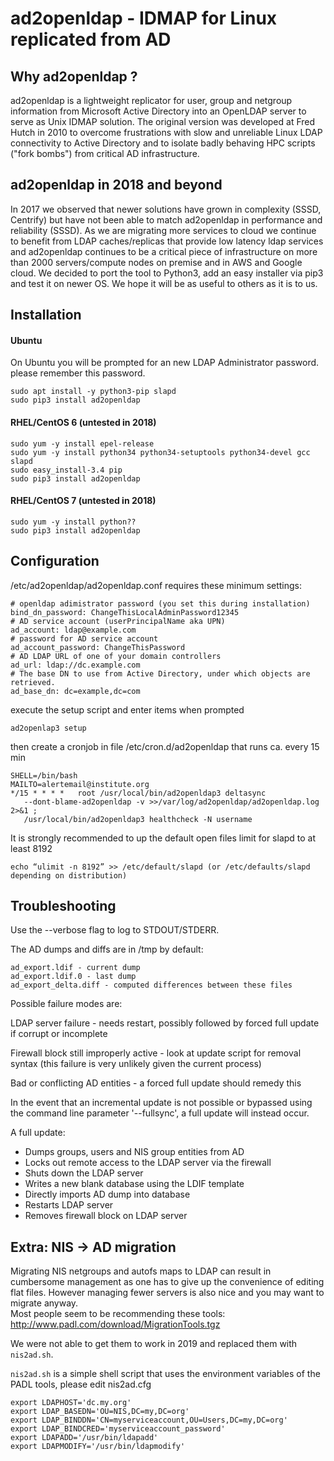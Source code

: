 # ad2openldap - IDMAP for Linux replicated from AD  

## Why ad2openldap ?

ad2openldap is a lightweight replicator for user, group and netgroup information
from Microsoft Active Directory into an OpenLDAP server to serve as Unix IDMAP
solution. The original version was developed at Fred Hutch in 2010 to overcome
frustrations with slow and unreliable Linux LDAP connectivity to Active Directory
and to isolate badly behaving HPC scripts ("fork bombs") from critical AD
infrastructure.

## ad2openldap in 2018 and beyond

In 2017 we observed that newer solutions have grown in complexity (SSSD, Centrify)
but have not been able to match ad2openldap in performance and reliability (SSSD).
As we are migrating more services to cloud we continue to benefit from LDAP
caches/replicas that provide low latency ldap services and ad2openldap continues
to be a critical piece of infrastructure on more than 2000 servers/compute nodes
on premise and in AWS and Google cloud.
We decided to port the tool to Python3, add an easy installer via pip3 and test
it on newer OS. We hope it will be as useful to others as it is to us.

## Installation

#### Ubuntu

On Ubuntu you will be prompted for an new LDAP Administrator password. please
remember this password.

    sudo apt install -y python3-pip slapd
    sudo pip3 install ad2openldap

#### RHEL/CentOS 6 (untested in 2018)

    sudo yum -y install epel-release
    sudo yum -y install python34 python34-setuptools python34-devel gcc slapd
    sudo easy_install-3.4 pip
    sudo pip3 install ad2openldap

#### RHEL/CentOS 7 (untested in 2018)

    sudo yum -y install python??
    sudo pip3 install ad2openldap

## Configuration

/etc/ad2openldap/ad2openldap.conf requires these minimum settings:

    # openldap adimistrator password (you set this during installation)
    bind_dn_password: ChangeThisLocalAdminPassword12345
    # AD service account (userPrincipalName aka UPN)
    ad_account: ldap@example.com
    # password for AD service account
    ad_account_password: ChangeThisPassword
    # AD LDAP URL of one of your domain controllers
    ad_url: ldap://dc.example.com
    # The base DN to use from Active Directory, under which objects are  retrieved.
    ad_base_dn: dc=example,dc=com

execute the setup script and enter items when prompted

    ad2openlap3 setup

then create a cronjob in file /etc/cron.d/ad2openldap that runs ca. every 15 min

    SHELL=/bin/bash
    MAILTO=alertemail@institute.org
    */15 * * * *   root /usr/local/bin/ad2openldap3 deltasync
       --dont-blame-ad2openldap -v >>/var/log/ad2openldap/ad2openldap.log 2>&1 ;
       /usr/local/bin/ad2openldap3 healthcheck -N username

It is strongly recommended to up the default open files limit for slapd to at least 8192

    echo “ulimit -n 8192” >> /etc/default/slapd (or /etc/defaults/slapd depending on distribution)

## Troubleshooting

Use the --verbose flag to log to STDOUT/STDERR.

The AD dumps and diffs are in /tmp by default:

    ad_export.ldif - current dump
    ad_export.ldif.0 - last dump
    ad_export_delta.diff - computed differences between these files

Possible failure modes are:

LDAP server failure - needs restart, possibly followed by forced full update
if corrupt or incomplete

Firewall block still improperly active - look at update script for removal
syntax (this failure is very unlikely given the current process)

Bad or conflicting AD entities - a forced full update should remedy this

In the event that an incremental update is not possible or bypassed using the
command line parameter '--fullsync', a full update will instead occur.

A full update:

* Dumps groups, users and NIS group entities from AD
* Locks out remote access to the LDAP server via the firewall
* Shuts down the LDAP server
* Writes a new blank database using the LDIF template
* Directly imports AD dump into database
* Restarts LDAP server
* Removes firewall block on LDAP server

## Extra: NIS -> AD migration

Migrating NIS netgroups and autofs maps to LDAP can result in cumbersome
management as one has to give up the convenience of editing flat files.
However managing fewer servers is also nice and you may want to migrate
anyway.  
Most people seem to be recommending these tools: 
http://www.padl.com/download/MigrationTools.tgz

We were not able to get them to work in 2019 and replaced them with `nis2ad.sh`.

`nis2ad.sh` is a simple shell script that uses the environment variables of
the PADL tools, please edit nis2ad.cfg

```
export LDAPHOST='dc.my.org'
export LDAP_BASEDN='OU=NIS,DC=my,DC=org'
export LDAP_BINDDN='CN=myserviceaccount,OU=Users,DC=my,DC=org'
export LDAP_BINDCRED='myserviceaccount_password'
export LDAPADD='/usr/bin/ldapadd'
export LDAPMODIFY='/usr/bin/ldapmodify'
```
